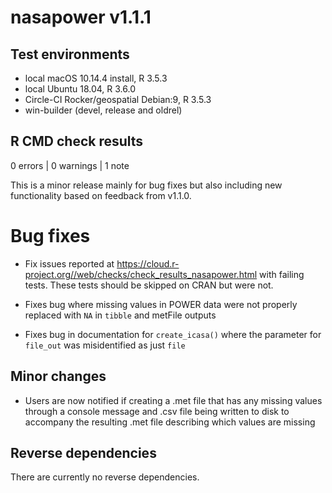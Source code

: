 # nasapower v1.1.1

## Test environments
* local macOS 10.14.4 install, R 3.5.3
* local Ubuntu 18.04, R 3.6.0
* Circle-CI Rocker/geospatial Debian:9, R 3.5.3
* win-builder (devel, release and oldrel)
## R CMD check results

0 errors | 0 warnings | 1 note

This is a minor release mainly for bug fixes but also including new functionality
based on feedback from v1.1.0.

# Bug fixes

- Fix issues reported at https://cloud.r-project.org//web/checks/check_results_nasapower.html with
failing tests. These tests should be skipped on CRAN but were not.

- Fixes bug where missing values in POWER data were not properly replaced with
`NA` in `tibble` and metFile outputs

- Fixes bug in documentation for `create_icasa()` where the parameter for
`file_out` was misidentified as just `file`

## Minor changes

- Users are now notified if creating a .met file that has any missing values
through a console message and .csv file being written to disk to accompany the
resulting .met file describing which values are missing

## Reverse dependencies

There are currently no reverse dependencies.
